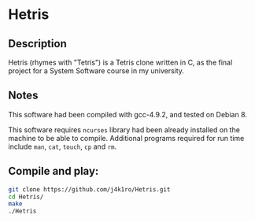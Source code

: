# Hetris

## Description
Hetris (rhymes with "Tetris") is a Tetris clone written in C, as the final project for a System Software course in my university.

## Notes
This software had been compiled with gcc-4.9.2, and tested on Debian 8.

This software requires `ncurses` library had been already installed on the machine to be able to compile. Additional programs required for run time include `man`, `cat`, `touch`, `cp` and `rm`.

## Compile and play: 
```bash
git clone https://github.com/j4k1ro/Hetris.git
cd Hetris/
make
./Hetris
```
